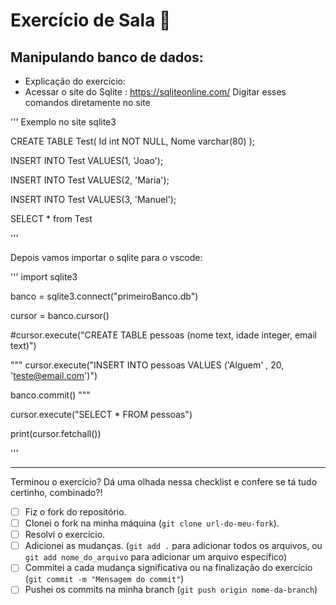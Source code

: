 # Exercício de Sala 🏫  

## Manipulando banco de dados:

- Explicação do exercício:
- Acessar o site do Sqlite : https://sqliteonline.com/
Digitar esses comandos diretamente no site


'''
Exemplo no site sqlite3

CREATE TABLE Test(
Id int NOT NULL,
Nome varchar(80)
);

INSERT INTO Test VALUES(1, 'Joao');

INSERT INTO Test VALUES(2, 'Maria');

INSERT INTO Test VALUES(3, 'Manuel');

SELECT * from Test

'''

Depois vamos importar o sqlite para o vscode:

'''
import sqlite3

banco = sqlite3.connect("primeiroBanco.db")

cursor = banco.cursor()

#cursor.execute("CREATE TABLE pessoas (nome text, idade integer, email text)")

""" cursor.execute("INSERT INTO pessoas VALUES  ('Alguem' , 20, 'teste@email.com')")

banco.commit() """

cursor.execute("SELECT * FROM pessoas")

print(cursor.fetchall())

'''

---

Terminou o exercício? Dá uma olhada nessa checklist e confere se tá tudo certinho, combinado?!

- [ ] Fiz o fork do repositório.
- [ ] Clonei o fork na minha máquina (`git clone url-do-meu-fork`).
- [ ] Resolvi o exercício.
- [ ] Adicionei as mudanças. (`git add .` para adicionar todos os arquivos, ou `git add nome_do_arquivo` para adicionar um arquivo específico)
- [ ] Commitei a cada mudança significativa ou na finalização do exercício (`git commit -m "Mensagem do commit"`)
- [ ] Pushei os commits na minha branch (`git push origin nome-da-branch`)
